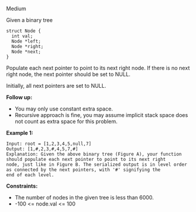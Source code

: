 Medium

Given a binary tree
```
struct Node {
  int val;
  Node *left;
  Node *right;
  Node *next;
}
```
Populate each next pointer to point to its next right node. If there is no next right node, the next pointer should be set to NULL.

Initially, all next pointers are set to NULL.

 

**Follow up:**

- You may only use constant extra space.
- Recursive approach is fine, you may assume implicit stack space does not count as extra space for this problem.
 

**Example 1:**


```
Input: root = [1,2,3,4,5,null,7]
Output: [1,#,2,3,#,4,5,7,#]
Explanation: Given the above binary tree (Figure A), your function should populate each next pointer to point to its next right 
node, just like in Figure B. The serialized output is in level order as connected by the next pointers, with '#' signifying the
end of each level.
``` 

**Constraints:**

- The number of nodes in the given tree is less than 6000.
- -100 <= node.val <= 100
